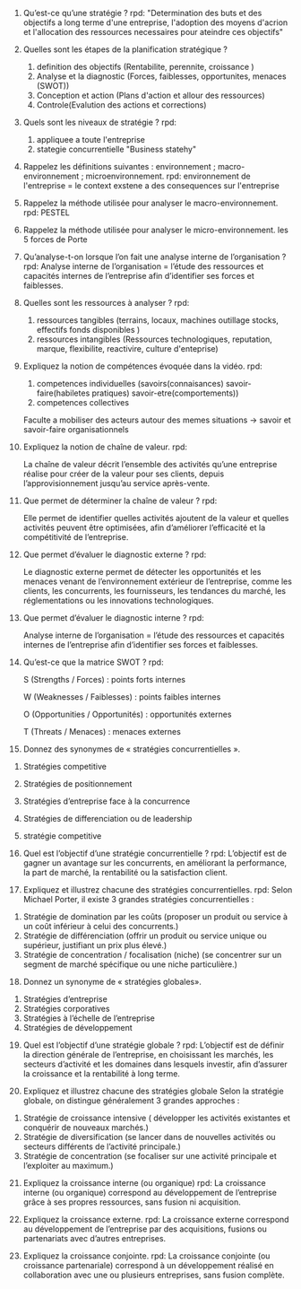 1. Qu’est-ce qu’une stratégie ?
   rpd:
   "Determination des buts et des objectifs a long terme d'une entreprise, l'adoption des moyens d'acrion et l'allocation des ressources necessaires pour ateindre ces objectifs"

2. Quelles sont les étapes de la planification stratégique ?

   1. definition des objectifs (Rentabilite, perennite, croissance )
   2. Analyse et la diagnostic (Forces, faiblesses, opportunites, menaces (SWOT))
   3. Conception et action (Plans d'action et allour des ressources)
   4. Controle(Evalution des actions et corrections)

3. Quels sont les niveaux de stratégie ?
   rpd:

   1. appliquee a toute l'entreprise
   2. stategie concurrentielle "Business statehy"

4. Rappelez les définitions suivantes : environnement ; macro-environnement ; microenvironnement.
   rpd:
   environnement de l'entreprise = le context exstene a des consequences sur l'entreprise

5. Rappelez la méthode utilisée pour analyser le macro-environnement.
   rpd:
   PESTEL

6. Rappelez la méthode utilisée pour analyser le micro-environnement.
   les 5 forces de Porte

7. Qu’analyse-t-on lorsque l’on fait une analyse interne de l’organisation ?
   rpd:
   Analyse interne de l’organisation = l’étude des ressources et capacités internes de l’entreprise afin d’identifier ses forces et faiblesses.

8. Quelles sont les ressources à analyser ?
   rpd:

   1. ressources tangibles (terrains, locaux, machines outillage stocks, effectifs fonds disponibles )
   2. ressources intangibles (Ressources technologiques, reputation, marque, flexibilite, reactivire, culture d'enteprise)

9. Expliquez la notion de compétences évoquée dans la vidéo.
   rpd:

   1. competences individuelles (savoirs(connaisances) savoir-faire(habiletes pratiques) savoir-etre(comportements))
   2. competences collectives

   Faculte a mobiliser des acteurs autour des memes situations -> savoir et savoir-faire organisationnels

10. Expliquez la notion de chaîne de valeur.
    rpd:

    La chaîne de valeur décrit l’ensemble des activités qu’une entreprise réalise pour créer de la valeur pour ses clients, depuis l’approvisionnement jusqu’au service après-vente.

11. Que permet de déterminer la chaîne de valeur ?
    rpd:

    Elle permet de identifier quelles activités ajoutent de la valeur et quelles activités peuvent être optimisées, afin d’améliorer l’efficacité et la compétitivité de l’entreprise.

12. Que permet d’évaluer le diagnostic externe ?
    rpd:

    Le diagnostic externe permet de détecter les opportunités et les menaces venant de l’environnement extérieur de l’entreprise, comme les clients, les concurrents, les fournisseurs, les tendances du marché, les réglementations ou les innovations technologiques.

13. Que permet d’évaluer le diagnostic interne ?
    rpd:

    Analyse interne de l’organisation = l’étude des ressources et capacités internes de l’entreprise afin d’identifier ses forces et faiblesses.

14. Qu’est-ce que la matrice SWOT ?
    rpd:

    S (Strengths / Forces) : points forts internes

    W (Weaknesses / Faiblesses) : points faibles internes

    O (Opportunities / Opportunités) : opportunités externes

    T (Threats / Menaces) : menaces externes

15. Donnez des synonymes de « stratégies concurrentielles ».

1) Stratégies competitive

2) Stratégies de positionnement

3) Stratégies d’entreprise face à la concurrence

4) Stratégies de differenciation ou de leadership

5) stratégie competitive

16. Quel est l’objectif d’une stratégie concurrentielle ?
    rpd:
    L’objectif est de gagner un avantage sur les concurrents, en améliorant la performance, la part de marché, la rentabilité ou la satisfaction client.

17. Expliquez et illustrez chacune des stratégies concurrentielles.
    rpd:
    Selon Michael Porter, il existe 3 grandes stratégies concurrentielles :

1) Stratégie de domination par les coûts (proposer un produit ou service à un coût inférieur à celui des concurrents.)
2) Stratégie de différenciation (offrir un produit ou service unique ou supérieur, justifiant un prix plus élevé.)
3) Stratégie de concentration / focalisation (niche) (se concentrer sur un segment de marché spécifique ou une niche particulière.)

18. Donnez un synonyme de « stratégies globales».

1) Stratégies d’entreprise
2) Stratégies corporatives
3) Stratégies à l’échelle de l’entreprise
4) Stratégies de développement

19. Quel est l’objectif d’une stratégie globale ?
    rpd:
    L’objectif est de définir la direction générale de l’entreprise, en choisissant les marchés, les secteurs d’activité et les domaines dans lesquels investir, afin d’assurer la croissance et la rentabilité à long terme.

20. Expliquez et illustrez chacune des stratégies globale
    Selon la stratégie globale, on distingue généralement 3 grandes approches :

1) Stratégie de croissance intensive ( développer les activités existantes et conquérir de nouveaux marchés.)
2) Stratégie de diversification (se lancer dans de nouvelles activités ou secteurs différents de l’activité principale.)
3) Stratégie de concentration (se focaliser sur une activité principale et l’exploiter au maximum.)

21. Expliquez la croissance interne (ou organique)
    rpd:
    La croissance interne (ou organique) correspond au développement de l’entreprise grâce à ses propres ressources, sans fusion ni acquisition.

22. Expliquez la croissance externe.
    rpd:
    La croissance externe correspond au développement de l’entreprise par des acquisitions, fusions ou partenariats avec d’autres entreprises.

23. Expliquez la croissance conjointe.
    rpd:
    La croissance conjointe (ou croissance partenariale) correspond à un développement réalisé en collaboration avec une ou plusieurs entreprises, sans fusion complète.
